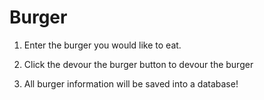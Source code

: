 # Burger

1) Enter the burger you would like to eat. 

2) Click the devour the burger button to devour the burger

3) All burger information will be saved into a database! 
